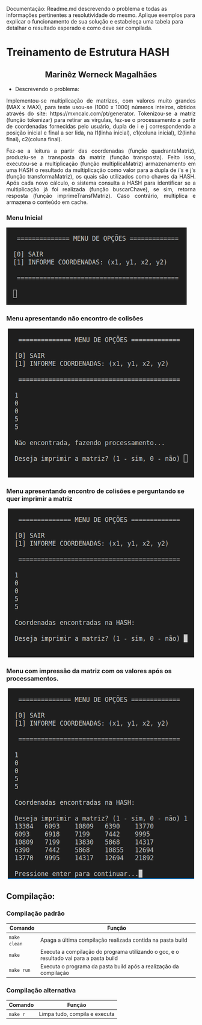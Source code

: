 

<!-- map<string, vector<vector<int>>> mapa2;
	map<string, vector<vector<int>>> ::iterator itr;
Usado para o armazenamento e a recuperação de dados de uma coleção em que cada elemento é um par que contém um valor de dados e uma chave de classificação. O valor da chave é exclusivo e usado para classificar os dados automaticamente.

O valor de um elemento em um mapa pode ser alterado diretamente. O valor de chave é uma constante e não pode ser alterado. Em vez disso, os valores de chave associados aos elementos antigos devem ser excluídos e os novos valores de chave devem ser inseridos para novos elementos. -->

Documentação: Readme.md descrevendo o problema e todas as informações pertinentes a resolutividade do mesmo. Aplique exemplos para explicar o funcionamento de sua solução e estabeleça uma tabela para detalhar o resultado esperado e como deve ser compilada.


# Treinamento de Estrutura HASH
<h2 align="center"> Marinêz Werneck Magalhães </h2>
<p> <p>

- Descrevendo o problema:
<p align="justify">
Implementou-se multiplicação de matrizes, com valores muito grandes (MAX x MAX), para teste usou-se (1000 x 1000) números inteiros, obtidos através do site: https://mxncalc.com/pt/generator. Tokenizou-se a matriz (função tokenizar) para retirar as virgulas, fez-se o processamento a partir de coordenadas fornecidas pelo usuário, dupla de i e j correspondendo a posição inicial e final a ser lida, na l1(linha inicial), c1(coluna inicial), l2(linha final), c2(coluna final).
<p align="justify">
Fez-se a leitura a partir das coordenadas (função quadranteMatriz), produziu-se a transposta da matriz (função transposta). Feito isso, executou-se a multiplicação (função multiplicaMatriz) armazenamento em uma HASH o resultado da multiplicação como valor para a dupla de i's e j's (função transformaMatriz), os quais são utilizados como chaves da HASH. Após cada novo cálculo, o sistema consulta a HASH para identificar se a multiplicação já foi realizada (função buscarChave), se sim, retorna resposta (função imprimeTransfMatriz). Caso contrário, multiplica e armazena o conteúdo em cache.

### Menu Inicial
<p align="left">
  <img src="src/images/menu.png"></img>
</p>

### Menu apresentando não encontro de colisões
<p align="center">
  <img src="src/images/telanaoencontrada.png"></img>
</p>

### Menu apresentando encontro de colisões e perguntando se quer imprimir a matriz
<p align="center">
  <img src="src/images/telaencontradahash.png"></img>
</p>

### Menu com impressão da matriz com os valores após os processamentos.
<p align="center">
  <img src="src/images/matrizfinal.png"></img>
</p>

## Compilação:

### Compilação padrão

| Comando | Função |
|---------| --------|
| `make clean` | Apaga a última compilação realizada contida na pasta build |
| `make` | Executa a compilação do programa utilizando o gcc, e o resultado vai para a pasta build |
| `make run` | Executa o programa da pasta build após a realização da compilação |


### Compilação alternativa

| Comando | Função |
|---------| --------|
| `make r` | Limpa tudo, compila e executa |













